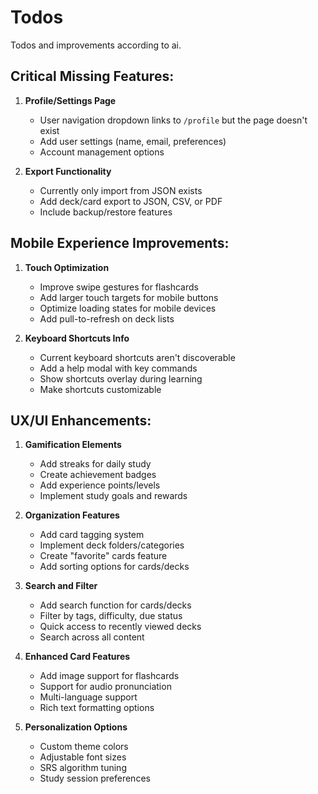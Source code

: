 # Todos

Todos and improvements according to ai.


## Critical Missing Features:

1. **Profile/Settings Page**

    - User navigation dropdown links to `/profile` but the page doesn't exist
    - Add user settings (name, email, preferences)
    - Account management options

2. **Export Functionality**
    - Currently only import from JSON exists
    - Add deck/card export to JSON, CSV, or PDF
    - Include backup/restore features

## Mobile Experience Improvements:

1. **Touch Optimization**

    - Improve swipe gestures for flashcards
    - Add larger touch targets for mobile buttons
    - Optimize loading states for mobile devices
    - Add pull-to-refresh on deck lists

2. **Keyboard Shortcuts Info**

    - Current keyboard shortcuts aren't discoverable
    - Add a help modal with key commands
    - Show shortcuts overlay during learning
    - Make shortcuts customizable

## UX/UI Enhancements:

1. **Gamification Elements**

    - Add streaks for daily study
    - Create achievement badges
    - Add experience points/levels
    - Implement study goals and rewards

2. **Organization Features**

    - Add card tagging system
    - Implement deck folders/categories
    - Create "favorite" cards feature
    - Add sorting options for cards/decks

3. **Search and Filter**

    - Add search function for cards/decks
    - Filter by tags, difficulty, due status
    - Quick access to recently viewed decks
    - Search across all content

4. **Enhanced Card Features**

    - Add image support for flashcards
    - Support for audio pronunciation
    - Multi-language support
    - Rich text formatting options

5. **Personalization Options**
    - Custom theme colors
    - Adjustable font sizes
    - SRS algorithm tuning
    - Study session preferences
